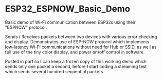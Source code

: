 # ESP32_ESPNOW_Basic_Demo
Basic demo of Wi-Fi communication between ESP32s using their "ESPNOW" protocol.

Sends / Receives packets between two devices with various error checking and display.
Demonstrates use of ESP-NOW protocol which implements low-latency Wi-Fi communications without need for Hub or SSID,
as well as full use of the tiny color display, and power on/off control in software.

Posted in part so I can keep a frozen copy of this working demo which sends only one packet a second,
before I start coding  a streaming test which sends several hundred sequential packets.
